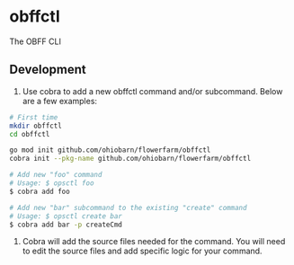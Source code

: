 # obffctl

The OBFF CLI

## Development

1. Use cobra to add a new obffctl command and/or subcommand. Below are a few examples:

```bash
# First time
mkdir obffctl
cd obffctl

go mod init github.com/ohiobarn/flowerfarm/obffctl
cobra init --pkg-name github.com/ohiobarn/flowerfarm/obffctl

# Add new "foo" command
# Usage: $ opsctl foo 
$ cobra add foo

# Add new "bar" subcommand to the existing "create" command
# Usage: $ opsctl create bar 
$ cobra add bar -p createCmd
```

1. Cobra will add the source files needed for the command. You will need to edit the source files and add specific logic for your command.